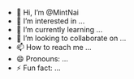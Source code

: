 - 👋 Hi, I’m @MintNai
- 👀 I’m interested in ...
- 🌱 I’m currently learning ...
- 💞️ I’m looking to collaborate on ...
- 📫 How to reach me ...
- 😄 Pronouns: ...
- ⚡ Fun fact: ...

<!---
MintNai/MintNai is a ✨ special ✨ repository because its `README.md` (this file) appears on your GitHub profile.
You can click the Preview link to take a look at your changes.
--->
